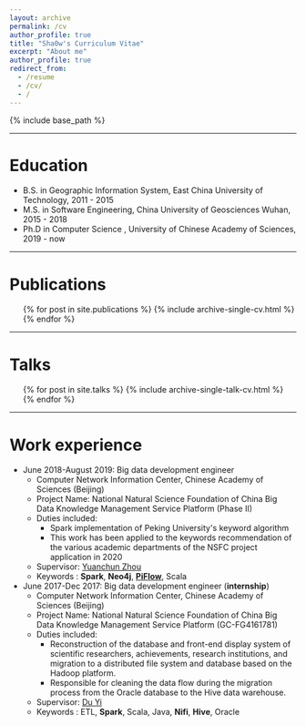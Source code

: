 ```yaml
---
layout: archive
permalink: /cv
author_profile: true
title: "Sha0w's Curriculum Vitae"
excerpt: "About me"
author_profile: true
redirect_from:
  - /resume
  - /cv/
  - /
---
```


{% include base_path %}

---

Education
======
* B.S. in Geographic Information System, East China University of Technology, 2011 - 2015
* M.S. in Software Engineering, China University of Geosciences Wuhan, 2015 - 2018
* Ph.D in Computer Science , University of Chinese Academy of Sciences, 2019 - now

---

Publications
======
  <ul>{% for post in site.publications %}
    {% include archive-single-cv.html %}
  {% endfor %}</ul>

---

Talks
======
  <ul>{% for post in site.talks %}
    {% include archive-single-talk-cv.html %}
  {% endfor %}</ul>

---

Work experience
======
* June 2018-August 2019: Big data development engineer
  * Computer Network Information Center, Chinese Academy of Sciences (Beijing)
  * Project Name: National Natural Science Foundation of China Big Data Knowledge Management Service Platform (Phase II)
  * Duties included: 
    * Spark implementation of Peking University's keyword algorithm
    * This work has been applied to the keywords recommendation of the various academic departments of the NSFC project application in 2020
  * Supervisor: [Yuanchun Zhou](http://people.ucas.ac.cn/~zhouyuanchun)
  * Keywords : **Spark**, **Neo4j**, [**PiFlow**](https://github.com/cas-bigdatalab/piflow), Scala
* June 2017-Dec 2017: Big data development engineer (**internship**)
  * Computer Network Information Center, Chinese Academy of Sciences (Beijing)
  * Project Name: National Natural Science Foundation of China Big Data Knowledge Management Service Platform (GC-FG4161781)
  * Duties included: 
    * Reconstruction of the database and front-end display system of scientific researchers, achievements, research institutions, and migration to a distributed file system and database based on the Hadoop platform.
    * Responsible for cleaning the data flow during the migration process from the Oracle database to the Hive data warehouse.  
  * Supervisor: [Du Yi](http://people.ucas.ac.cn/~duyi)
  * Keywords : ETL, **Spark**, Scala, Java, **Nifi**, **Hive**, Oracle
  

